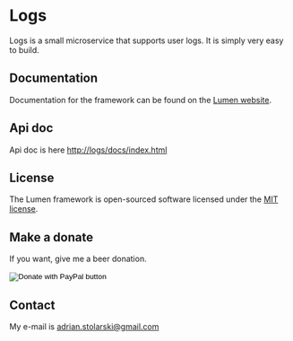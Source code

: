 # Logs

Logs is a small microservice that supports user logs. It is simply very easy to build.

## Documentation

Documentation for the framework can be found on the [Lumen website](https://lumen.laravel.com/docs).

## Api doc

Api doc is here [http://logs/docs/index.html](http://logs/docs/index.html)

## License

The Lumen framework is open-sourced software licensed under the [MIT license](https://opensource.org/licenses/MIT).

## Make a donate

If you want, give me a beer donation.

<form action="https://www.paypal.com/cgi-bin/webscr" method="post" target="_top">
<input type="hidden" name="cmd" value="_s-xclick" />
<input type="hidden" name="hosted_button_id" value="MA49E4F2JPPP6" />
<input type="image" src="https://www.paypalobjects.com/en_US/PL/i/btn/btn_donateCC_LG.gif" border="0" name="submit" title="PayPal - The safer, easier way to pay online!" alt="Donate with PayPal button" />
<img alt="" border="0" src="https://www.paypal.com/en_PL/i/scr/pixel.gif" width="1" height="1" />
</form>

## Contact
My e-mail is [adrian.stolarski@gmail.com](mail-to:adrian.stolarski@gmail.com)
